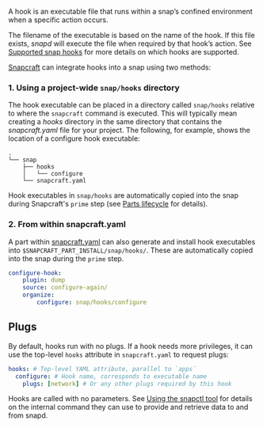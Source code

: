 A hook is an executable file that runs within a snap’s confined environment when a specific action occurs.

The filename of the executable is based on the name of the hook. If this file exists,  *snapd*  will execute the file when required by that hook’s action. See [Supported snap hooks](/t/supported-snap-hooks/3795) for more details on which hooks are supported.

[Snapcraft](/t/snapcraft-overview/8940) can integrate hooks into a snap using two methods:

### 1. Using a project-wide `snap/hooks` directory

The hook executable can be placed in a directory called `snap/hooks` relative to where the `snapcraft` command is executed. This will typically mean creating a _hooks_ directory in the same directory that contains the _snapcraft.yaml_ file for your project. The following, for example, shows the location of a configure hook executable:

```
.
└── snap
    ├── hooks
    │   └── configure
    └── snapcraft.yaml
```

Hook executables in `snap/hooks` are automatically copied into the snap during Snapcraft's `prime` step (see [Parts lifecycle](/t/parts-lifecycle/12230) for details).

### 2. From within snapcraft.yaml

A part within [snapcraft.yaml](/t/the-snapcraft-format/8337) can also generate and install hook executables into `$SNAPCRAFT_PART_INSTALL/snap/hooks/`. These are automatically copied into the snap during the `prime` step.

```yaml
configure-hook:
    plugin: dump
    source: configure-again/
    organize:
        configure: snap/hooks/configure
```

## Plugs

By default, hooks run with no plugs. If a hook needs more privileges, it can use the top-level `hooks` attribute in `snapcraft.yaml` to request plugs:


```yaml
hooks: # Top-level YAML attribute, parallel to `apps`
  configure: # Hook name, corresponds to executable name
    plugs: [network] # Or any other plugs required by this hook
```

Hooks are called with no parameters. See [Using the snapctl tool](/t/using-the-snapctl-tool/15002) for details on the internal command they can use to provide and retrieve data to and from snapd.